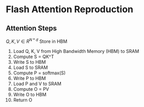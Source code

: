 # Flash Attention Reproduction

## Attention Steps
$Q, K, V \in R^{N*d}$ Store in HBM
1. Load Q, K, V from High Bandwidth Memory (HBM) to SRAM
2. Compute S = QK^T
3. Write S to HBM
4. Load S to SRAM
5. Compute P = softmax(S)
6. Write P to HBM
7. Load P and V to SRAM
8. Compute O = PV
9. Write O to HBM
10. Return O

